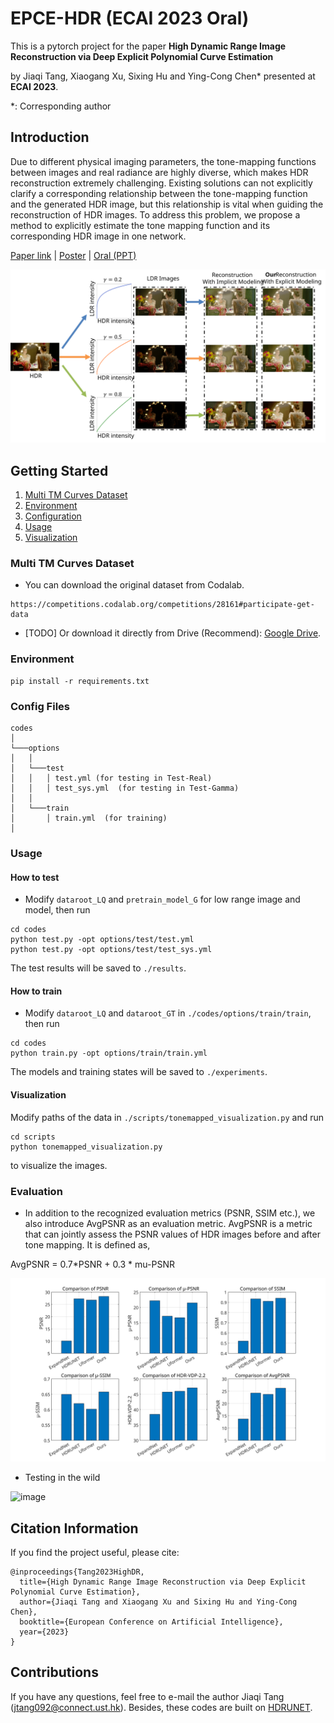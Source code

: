 # EPCE-HDR (ECAI 2023 Oral) 
This is a pytorch project for the paper **High Dynamic Range Image Reconstruction via Deep Explicit Polynomial Curve Estimation** 

by Jiaqi Tang, Xiaogang Xu, Sixing Hu and Ying-Cong Chen* presented at **ECAI 2023**.

*: Corresponding author
<!-- **All Related Materials are Perparing.** -->

## Introduction
Due to different physical imaging parameters, the tone-mapping functions between images and real radiance are highly diverse, which makes HDR reconstruction extremely challenging. Existing solutions can not explicitly clarify a corresponding relationship between the tone-mapping function and the generated HDR image, but this relationship is vital when guiding the reconstruction of HDR images. To address this problem, we propose a method to explicitly estimate the tone mapping function and its corresponding HDR image in one network.

[Paper link](https://arxiv.org/abs/2307.16426) |
[Poster](./fig/ECAI_Poster.pdf) |
[Oral (PPT)](./fig/1024HighDynamicRange.pdf)

![image](./fig/moti.svg)


## Getting Started

1. [Multi TM Curves Dataset](#dataset)
2. [Environment](#environment)
3. [Configuration](#config)
4. [Usage](#usage)
5. [Visualization](#visualization)

### Multi TM Curves Dataset

- You can download the original dataset from Codalab.

```
https://competitions.codalab.org/competitions/28161#participate-get-data
```

- [TODO] Or download it directly from Drive (Recommend):
[Google Drive](https://arxiv.org/abs/2307.16426).

### Environment
```
pip install -r requirements.txt
```

### Config Files

```
codes
│
└───options
│   │
│   └───test
│   │   │ test.yml (for testing in Test-Real)
│   │   │ test_sys.yml  (for testing in Test-Gamma)
│   │    
│   └───train
│       │ train.yml  (for training)
│   

```


### Usage

#### How to test

- Modify `dataroot_LQ` and `pretrain_model_G` for low range image and model, then run

```
cd codes
python test.py -opt options/test/test.yml
python test.py -opt options/test/test_sys.yml
```

The test results will be saved to `./results`.

#### How to train

- Modify `dataroot_LQ` and `dataroot_GT` in `./codes/options/train/train`, then run

```
cd codes
python train.py -opt options/train/train.yml
```

The models and training states will be saved to `./experiments`.

#### Visualization

Modify paths of the data in `./scripts/tonemapped_visualization.py` and run

```
cd scripts
python tonemapped_visualization.py
```

to visualize the images.


### Evaluation

- In addition to the recognized evaluation metrics (PSNR, SSIM etc.), we also introduce AvgPSNR as an evaluation metric. AvgPSNR is a metric that can jointly assess the PSNR values of HDR images before and after tone mapping. It is defined as,

AvgPSNR = 0.7*PSNR + 0.3 * mu-PSNR

![image](./fig/qe.svg)


- Testing in the wild

![image](./fig/wild.png)

## Citation Information

If you find the project useful, please cite:

```
@inproceedings{Tang2023HighDR,
  title={High Dynamic Range Image Reconstruction via Deep Explicit Polynomial Curve Estimation},
  author={Jiaqi Tang and Xiaogang Xu and Sixing Hu and Ying-Cong Chen},
  booktitle={European Conference on Artificial Intelligence},
  year={2023}
}
```

## Contributions

If you have any questions, feel free to e-mail the author Jiaqi Tang ([jtang092@connect.ust.hk](jtang092@connect.ust.hk)). Besides, these codes are built on [HDRUNET](https://github.com/chxy95).
